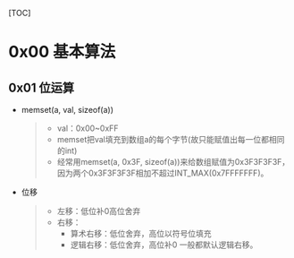 <!--
 * @Author: LetMeFly
 * @Date: 2021-07-26 16:07:50
 * @LastEditors: LetMeFly
 * @LastEditTime: 2021-07-26 16:44:43
-->

[TOC]

# 0x00 基本算法

## 0x01 位运算

+ memset(a, val, sizeof(a))
  > + val：0x00~0xFF
  > + memset把val填充到数组a的每个字节(故只能赋值出每一位都相同的int)
  > + 经常用memset(a, 0x3F, sizeof(a))来给数组赋值为0x3F3F3F3F，因为两个0x3F3F3F3F相加不超过INT_MAX(0x7FFFFFFF)。

+ 位移
  > + 左移：低位补0高位舍弃
  > + 右移：
  >   + 算术右移：低位舍弃，高位以符号位填充
  >   + 逻辑右移：低位舍弃，高位补0
  >   一般都默认逻辑右移。
